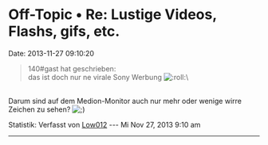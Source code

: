 Off-Topic • Re: Lustige Videos, Flashs, gifs, etc.
==================================================

Date: 2013-11-27 09:10:20

> <div>
>
> 140\#gast hat geschrieben:\
> das ist doch nur ne virale Sony Werbung
> ![:roll:](http://forum.yacy-websuche.de/images/smilies/icon_rolleyes.gif "Rolling Eyes")\
>
> </div>

\
Darum sind auf dem Medion-Monitor auch nur mehr oder wenige wirre
Zeichen zu sehen?
![;)](http://forum.yacy-websuche.de/images/smilies/icon_e_wink.gif "Wink")

Statistik: Verfasst von
[Low012](http://forum.yacy-websuche.de/memberlist.php?mode=viewprofile&u=62)
--- Mi Nov 27, 2013 9:10 am

------------------------------------------------------------------------
